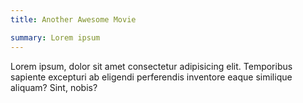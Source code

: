 ```yaml
---
title: Another Awesome Movie

summary: Lorem ipsum
---
```




Lorem ipsum, dolor sit amet consectetur adipisicing elit. Temporibus sapiente excepturi ab eligendi perferendis inventore eaque similique aliquam? Sint, nobis?

